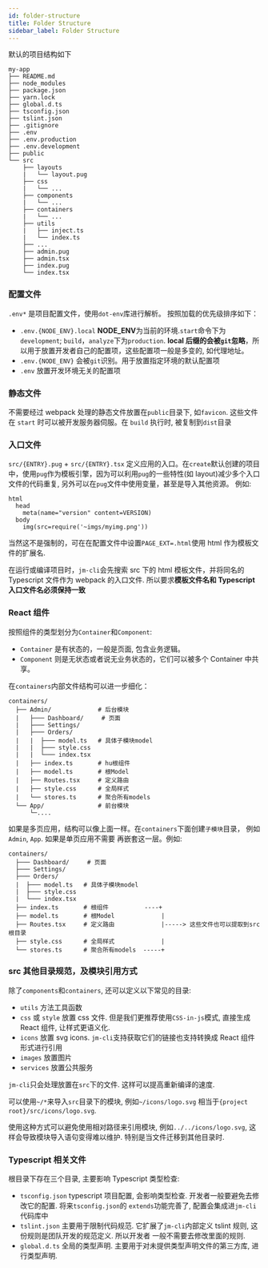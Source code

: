 ```yaml
---
id: folder-structure
title: Folder Structure
sidebar_label: Folder Structure
---
```


默认的项目结构如下

```shell
my-app
├── README.md
├── node_modules
├── package.json
├── yarn.lock
├── global.d.ts
├── tsconfig.json
├── tslint.json
├── .gitignore
├── .env
├── .env.production
├── .env.development
├── public
└── src
    ├── layouts
    |   └── layout.pug
    ├── css
    |   └── ...
    ├── components
    |   └── ...
    ├── containers
    |   └── ...
    ├── utils
    |   ├── inject.ts
    |   └── index.ts
    ├── ...
    ├── admin.pug
    ├── admin.tsx
    ├── index.pug
    └── index.tsx
```

### 配置文件

`.env*` 是项目配置文件，使用`dot-env`库进行解析。 按照加载的优先级排序如下：

- `.env.{NODE_ENV}.local` **NODE_ENV**为当前的环境.`start`命令下为`development`; `build`，`analyze`下为`production`. **local 后缀的会被`git`忽略**，所以用于放置开发者自己的配置项，这些配置项一般是多变的, 如代理地址。
- `.env.{NODE_ENV}` 会被`git`识别。用于放置指定环境的默认配置项
- `.env` 放置开发环境无关的配置项

### 静态文件

不需要经过 webpack 处理的静态文件放置在`public`目录下, 如`favicon`. 这些文件在 `start` 时可以被开发服务器伺服。在 `build` 执行时, 被复制到`dist`目录

### 入口文件

`src/{ENTRY}.pug` + `src/{ENTRY}.tsx` 定义应用的入口。在`create`默认创建的项目中，使用`pug`作为模板引擎，因为可以利用`pug`的一些特性(如 layout)减少多个入口文件的代码重复, 另外可以在`pug`文件中使用变量，甚至是导入其他资源。 例如:

```pug
html
  head
    meta(name="version" content=VERSION)
  body
    img(src=require('~imgs/myimg.png'))
```

当然这不是强制的，可在在配置文件中设置`PAGE_EXT=.html`使用 html 作为模板文件的扩展名.

在运行或编译项目时，`jm-cli`会先搜索 src 下的 html 模板文件，并将同名的 Typescript 文件作为 webpack 的入口文件. 所以要求**模板文件名和 Typescript 入口文件名必须保持一致**

### React 组件

按照组件的类型划分为`Container`和`Component`:

- `Container` 是有状态的，一般是页面, 包含业务逻辑。
- `Component` 则是无状态或者说无业务状态的，它们可以被多个 Container 中共享。

在`containers`内部文件结构可以进一步细化：

```shell
containers/
  ├── Admin/             # 后台模块
  |   ├─── Dashboard/     # 页面
  |   ├─── Settings/
  |   ├─── Orders/
  |   |  ├─── model.ts   # 具体子模块model
  |   |  ├─── style.css
  |   |  └─── index.tsx
  |   ├── index.ts       # hu根组件
  |   ├── model.ts       # 根Model
  |   ├── Routes.tsx     # 定义路由
  |   ├── style.css      # 全局样式
  |   └── stores.ts      # 聚合所有models
  └── App/               # 前台模块
      └─....
```

如果是多页应用，结构可以像上面一样。在`containers`下面创建`子模块`目录， 例如`Admin`, `App`. 如果是单页应用不需要
再嵌套这一层。例如:

```shell
containers/
  ├─── Dashboard/     # 页面
  ├─── Settings/
  ├─── Orders/
  |  ├─── model.ts   # 具体子模块model
  |  ├─── style.css
  |  └─── index.tsx
  ├── index.ts       # 根组件          ----+
  ├── model.ts       # 根Model             |
  ├── Routes.tsx     # 定义路由             |-----> 这些文件也可以提取到src根目录
  ├── style.css      # 全局样式             |
  └── stores.ts      # 聚合所有models  -----+
```

### src 其他目录规范，及模块引用方式

除了`components`和`containers`, 还可以定义以下常见的目录:

- `utils` 方法工具函数
- `css` 或 `style` 放置 css 文件. 但是我们更推荐使用`CSS-in-js`模式, 直接生成 React 组件, 让样式更语义化.
- `icons` 放置 svg icons. `jm-cli`支持获取它们的链接也支持转换成 React 组件形式进行引用
- `images` 放置图片
- `services` 放置公共服务

`jm-cli`只会处理放置在`src`下的文件. 这样可以提高重新编译的速度.

可以使用`~/*`来导入`src`目录下的模块, 例如`~/icons/logo.svg` 相当于`{project root}/src/icons/logo.svg`.

使用这种方式可以避免使用相对路径来引用模块, 例如`../../icons/logo.svg`, 这样会导致模块导入语句变得难以维护.
特别是当文件迁移到其他目录时.

### Typescript 相关文件

根目录下存在三个目录, 主要影响 Typescript 类型检查:

- `tsconfig.json` typescript 项目配置, 会影响类型检查. 开发者一般要避免去修改它的配置. 将来`tsconfig.json`的
  `extends`功能完善了, 配置会集成进`jm-cli`代码库中
- `tslint.json` 主要用于限制代码规范. 它扩展了`jm-cli`内部定义 tslint 规则, 这份规则是团队开发的规范定义. 所以开发者
  一般不需要去修改里面的规则.
- `global.d.ts` 全局的类型声明. 主要用于对未提供类型声明文件的第三方库, 进行类型声明.
